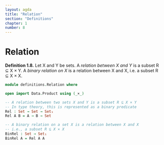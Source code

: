 ```yaml
---
layout: agda
title: "Relation"
section: "Definitions"
chapter: 1
number: 8
---
```


# Relation

**Definition 1.8.** Let X and Y be sets. A *relation between X and Y* is a subset R ⊆ X × Y. A *binary relation on X* is a relation between X and X, i.e. a subset R ⊆ X × X.

```agda
module definitions.Relation where

open import Data.Product using (_×_)

-- A relation between two sets X and Y is a subset R ⊆ X × Y
-- In type theory, this is represented as a binary predicate
Rel : Set → Set → Set₁
Rel A B = A → B → Set

-- A binary relation on a set X is a relation between X and X
-- i.e., a subset R ⊆ X × X
BinRel : Set → Set₁
BinRel A = Rel A A
```